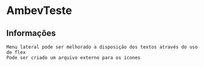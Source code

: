 # AmbevTeste

## Informações
    Menu lateral pode ser melhorado a disposição dos textos através do uso de flex
    Pode ser criado um arquivo externo para os icones
